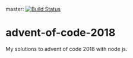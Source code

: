 master: [![Build Status](https://travis-ci.org/armannds/advent-of-code-2018.svg?branch=master)](https://travis-ci.org/armannds/advent-of-code-2018)

# advent-of-code-2018

My solutions to advent of code 2018 with node js.
